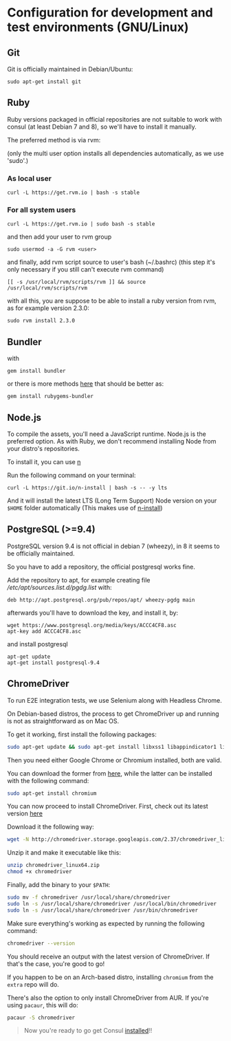 # Configuration for development and test environments (GNU/Linux)

## Git

Git is officially maintained in Debian/Ubuntu:

```
sudo apt-get install git
```

## Ruby

Ruby versions packaged in official repositories are not suitable to work with consul (at least Debian 7 and 8), so we'll have to install it manually.

The preferred method is via rvm:

(only the multi user option installs all dependencies automatically, as we use 'sudo'.)

### As local user

```
curl -L https://get.rvm.io | bash -s stable
```

### For all system users

```
curl -L https://get.rvm.io | sudo bash -s stable
```

and then add your user to rvm group

```
sudo usermod -a -G rvm <user>
```

and finally, add rvm script source to user's bash (~/.bashrc) (this step it's only necessary if you still can't execute rvm command)

```
[[ -s /usr/local/rvm/scripts/rvm ]] && source /usr/local/rvm/scripts/rvm
```

with all this, you are suppose to be able to install a ruby version from rvm, as for example version 2.3.0:

```
sudo rvm install 2.3.0
```

## Bundler

with

```
gem install bundler
```

or there is more methods [here](https://rvm.io/integration/bundler) that should be better as:

```
gem install rubygems-bundler
```

## Node.js

To compile the assets, you'll need a JavaScript runtime. Node.js is the preferred option. As with Ruby, we don't recommend installing Node from your distro's repositories.

To install it, you can use [n](https://github.com/tj/n)

Run the following command on your terminal:

```
curl -L https://git.io/n-install | bash -s -- -y lts
```

And it will install the latest LTS (Long Term Support) Node version on your `$HOME` folder automatically (This makes use of [n-install](https://github.com/mklement0/n-install))

## PostgreSQL (>=9.4)

PostgreSQL version 9.4 is not official in debian 7 (wheezy), in 8 it seems to be officially maintained.

So you have to add a repository, the official postgresql works fine.

Add the repository to apt, for example creating file */etc/apt/sources.list.d/pgdg.list* with:

```
deb http://apt.postgresql.org/pub/repos/apt/ wheezy-pgdg main
```

afterwards you'll have to download the key, and install it, by:

```
wget https://www.postgresql.org/media/keys/ACCC4CF8.asc
apt-key add ACCC4CF8.asc
```

and install postgresql

```
apt-get update
apt-get install postgresql-9.4
```

## ChromeDriver

To run E2E integration tests, we use Selenium along with Headless Chrome.

On Debian-based distros, the process to get ChromeDriver up and running is not as straightforward as on Mac OS.

To get it working, first install the following packages:

```bash
sudo apt-get update && sudo apt-get install libxss1 libappindicator1 libindicator7 unzip
```

Then you need either Google Chrome or Chromium installed, both are valid.

You can download the former from [here](https://www.google.com/chrome/index.html), while the latter can be installed with the following command:

```bash
sudo apt-get install chromium
```

You can now proceed to install ChromeDriver. First, check out its latest version [here](https://sites.google.com/a/chromium.org/chromedriver/)

Download it the following way:

```bash
wget -N http://chromedriver.storage.googleapis.com/2.37/chromedriver_linux64.zip
```

Unzip it and make it executable like this:

```bash
unzip chromedriver_linux64.zip
chmod +x chromedriver
```

Finally, add the binary to your `$PATH`:

```bash
sudo mv -f chromedriver /usr/local/share/chromedriver
sudo ln -s /usr/local/share/chromedriver /usr/local/bin/chromedriver
sudo ln -s /usr/local/share/chromedriver /usr/bin/chromedriver
```

Make sure everything's working as expected by running the following command:

```bash
chromedriver --version
```

You should receive an output with the latest version of ChromeDriver. If that's the case, you're good to go!

If you happen to be on an Arch-based distro, installing `chromium` from the `extra` repo will do.

There's also the option to only install ChromeDriver from AUR. If you're using `pacaur`, this will do:

```bash
pacaur -S chromedriver
```

> Now you're ready to go get Consul [installed](../installation.html)!!
